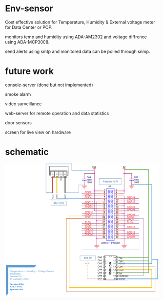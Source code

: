 # Env-sensor


Cost effective solution for Temperature, Humidity & External voltage meter for Data Center or POP.

monitors temp and humidity using ADA-AM2302 and voltage diffrence using ADA-MCP3008.

send alerts using smtp and monitored data can be polled through snmp.

future work
===========
console-server (done but not implemented)

smoke alarm

video surveillance

web-server for remote operation and data statistics 

door sensors

screen for live view on hardware


schematic
=========
![Schematic](https://github.com/icmp-echo/env-sensor/blob/master/temperature%20sensor%20schematic.png)
